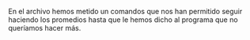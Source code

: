 En el archivo hemos metido un comandos que nos han permitido seguir haciendo los promedios hasta que le hemos dicho al programa que no queríamos hacer más.
